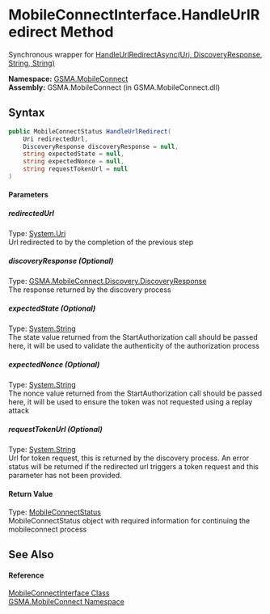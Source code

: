 MobileConnectInterface.HandleUrlRedirect Method
===============================================
Synchronous wrapper for [HandleUrlRedirectAsync(Uri, DiscoveryResponse, String, String)][1]

**Namespace:** [GSMA.MobileConnect][2]  
**Assembly:** GSMA.MobileConnect (in GSMA.MobileConnect.dll)

Syntax
------

```csharp
public MobileConnectStatus HandleUrlRedirect(
	Uri redirectedUrl,
	DiscoveryResponse discoveryResponse = null,
	string expectedState = null,
	string expectedNonce = null,
	string requestTokenUrl = null
)
```

#### Parameters

##### *redirectedUrl*
Type: [System.Uri][3]  
Url redirected to by the completion of the previous step

##### *discoveryResponse* (Optional)
Type: [GSMA.MobileConnect.Discovery.DiscoveryResponse][4]  
The response returned by the discovery process

##### *expectedState* (Optional)
Type: [System.String][5]  
The state value returned from the StartAuthorization call should be passed here, it will be used to validate the authenticity of the authorization process

##### *expectedNonce* (Optional)
Type: [System.String][5]  
The nonce value returned from the StartAuthorization call should be passed here, it will be used to ensure the token was not requested using a replay attack

##### *requestTokenUrl* (Optional)
Type: [System.String][5]  
Url for token request, this is returned by the discovery process. An error status will be returned if the redirected url triggers a token request and this parameter has not been provided.

#### Return Value
Type: [MobileConnectStatus][6]  
MobileConnectStatus object with required information for continuing the mobileconnect process

See Also
--------

#### Reference
[MobileConnectInterface Class][7]  
[GSMA.MobileConnect Namespace][2]  

[1]: HandleUrlRedirectAsync.md
[2]: ../README.md
[3]: http://msdn.microsoft.com/en-us/library/txt7706a
[4]: ../../GSMA.MobileConnect.Discovery/DiscoveryResponse/README.md
[5]: http://msdn.microsoft.com/en-us/library/s1wwdcbf
[6]: ../MobileConnectStatus/README.md
[7]: README.md
[8]: ../../_icons/Help.png